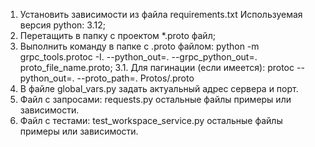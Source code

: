1. Установить зависимости из файла requirements.txt Используемая версия python: 3.12;
2. Перетащить в папку с проектом *.proto файл;
3. Выполнить команду в папке с .proto файлом: python -m grpc_tools.protoc -I. --python_out=. --grpc_python_out=. proto_file_name.proto; 
3.1. Для пагинации (если имеется): protoc --python_out=. --proto_path=. Protos/.proto
4. В файле global_vars.py задать актуальный адрес сервера и порт.
5. Файл с запросами: requests.py остальные файлы примеры или зависимости.
6. Файл с тестами: test_workspace_service.py остальные файлы примеры или зависимости.
